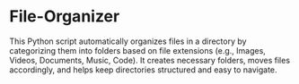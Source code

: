 # File-Organizer
This Python script automatically organizes files in a directory by categorizing them into folders based on file extensions (e.g., Images, Videos, Documents, Music, Code). It creates necessary folders, moves files accordingly, and helps keep directories structured and easy to navigate.
